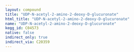 ```yaml
---
layout: compound
title: "UDP-N-acetyl-2-amino-2-deoxy-D-glucuronate"
html_title: "UDP-N-acetyl-2-amino-2-deoxy-D-glucuronate"
name: "UDP-N-acetyl-2-amino-2-deoxy-D-glucuronate"
kegg_id: C04573
native: false
indirect_only: true
indirect_via: C20359
---
```

